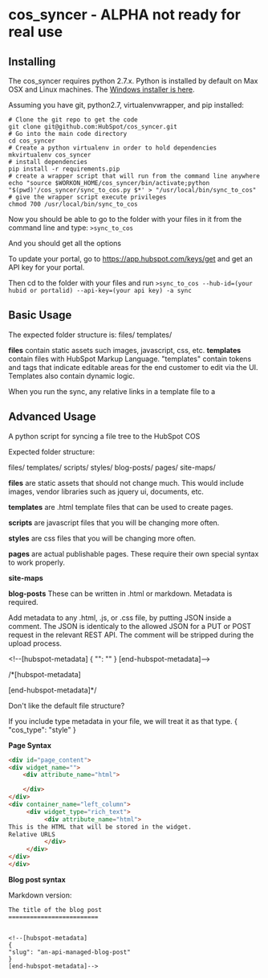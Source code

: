 cos_syncer - ALPHA not ready for real use
=================================

Installing
---------------------------------
The cos_syncer requires python 2.7.x.  Python is installed by default on Max OSX and Linux machines.  The [Windows installer is here](http://www.python.org/ftp/python/2.7.5/python-2.7.5.msi).

Assuming you have git, python2.7, virtualenvwrapper, and pip installed:
```
# Clone the git repo to get the code
git clone git@github.com:HubSpot/cos_syncer.git
# Go into the main code directory
cd cos_syncer
# Create a python virtualenv in order to hold dependencies
mkvirtualenv cos_syncer
# install dependencies
pip install -r requirements.pip
# create a wrapper script that will run from the command line anywhere
echo "source $WORKON_HOME/cos_syncer/bin/activate;python "$(pwd)'/cos_syncer/sync_to_cos.py $*' > "/usr/local/bin/sync_to_cos"
# give the wrapper script execute privileges
chmod 700 /usr/local/bin/sync_to_cos
```

Now you should be able to go to the folder with your files in it from the command line and type:
```>sync_to_cos``` 

And you should get all the options

To update your portal, go to https://app.hubspot.com/keys/get and get an API key for your portal.

Then cd to the folder with your files and run
```>sync_to_cos --hub-id=(your hubid or portalid) --api-key=(your api key) -a sync```


Basic Usage
--------------------------
The expected folder structure is:
files/
templates/

**files** contain static assets such images, javascript, css, etc.
**templates** contain files with HubSpot Markup Language.  "templates" contain tokens and tags that indicate editable areas for the end customer to edit via the UI.  Templates also contain dynamic logic.

When you run the sync, any relative links in a template file to a 




Advanced Usage
----------------------------------------

A python script for syncing a file tree to the HubSpot COS


Expected folder structure:

files/
templates/
scripts/
styles/
blog-posts/
pages/
site-maps/

**files** are static assets that should not change much.  This would include images, vendor libraries such as jquery ui, documents, etc.  

**templates** are .html template files that can be used to create pages.

**scripts** are javascript files that you will be changing more often.

**styles** are css files that you will be changing more often.

**pages** are actual publishable pages.  These require their own special syntax to work properly.

**site-maps**

**blog-posts** These can be written in .html or markdown.  Metadata is required.


Add metadata to any .html, .js, or .css file, by putting JSON inside a comment.  The JSON is identicaly to the allowed JSON for a PUT or POST request in the relevant REST API.  The comment will be stripped during the upload process.

&lt;!--[hubspot-metadata]
{
    "": ""
}
[end-hubspot-metadata]--&gt;

/\*[hubspot-metadata]

[end-hubspot-metadata]\*/


Don't like the default file structure?

If you include type metadata in your file, we will treat it as that type.
{
   "cos_type": "style"
}

**Page Syntax**

```html
<div id="page_content">
<div widget_name="">
    <div attribute_name="html">

    </div>
</div>
<div container_name="left_column">
     <div widget_type="rich_text">
          <div attribute_name="html">
This is the HTML that will be stored in the widget.
Relative URLS
          </div>
     </div>
</div>
</div>
```




**Blog post syntax**

Markdown version:
```
The title of the blog post
=========================


<!--[hubspot-metadata]
{ 
"slug": "an-api-managed-blog-post"
}
[end-hubspot-metadata]-->

```
